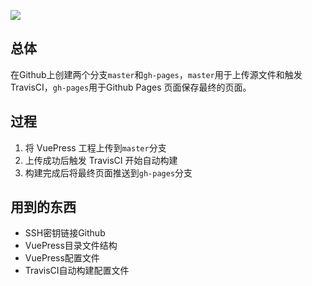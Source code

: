 ![](https://cdn-image.tsanfer.xyz/img/vuepress_githubpages_travisCI.svg)



## 总体

在Github上创建两个分支`master`和`gh-pages`，`master`用于上传源文件和触发TravisCI，`gh-pages`用于Github Pages 页面保存最终的页面。



## 过程

1. 将 VuePress 工程上传到`master`分支
2. 上传成功后触发 TravisCI 开始自动构建
3. 构建完成后将最终页面推送到`gh-pages`分支



## 用到的东西

- SSH密钥链接Github
- VuePress目录文件结构
- VuePress配置文件
- TravisCI自动构建配置文件
